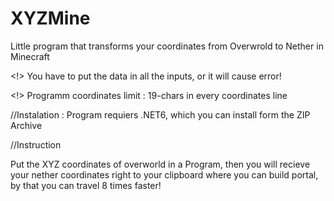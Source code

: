 # XYZMine
Little program that transforms your coordinates from Overwrold to Nether in Minecraft


<!> You have to put the data in all the inputs, or it will cause error!



<!> Programm coordinates limit : 19-chars in every coordinates line



//Instalation : 
Program requiers .NET6, which you can install form the ZIP Archive



//Instruction



Put the XYZ coordinates of overworld in a Program, then you will recieve your nether coordinates right to your clipboard where you can build portal, by that you can travel 8 times faster!

